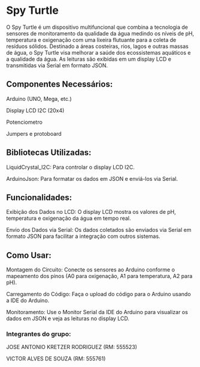 # Spy Turtle
O Spy Turtle é um dispositivo multifuncional que combina a tecnologia de sensores de monitoramento da qualidade da água medindo os níveis de pH, temperatura e oxigenação com uma lixeira flutuante para a coleta de resíduos sólidos. Destinado a áreas costeiras, rios, lagos e outras massas de água, o Spy Turtle visa melhorar a saúde dos ecossistemas aquáticos e a qualidade da água. As leituras são exibidas em um display LCD e transmitidas via Serial em formato JSON.

## Componentes Necessários:
Arduino (UNO, Mega, etc.)

Display LCD I2C (20x4)

Potenciometro

Jumpers e protoboard
## Bibliotecas Utilizadas:
LiquidCrystal_I2C: Para controlar o display LCD I2C.

ArduinoJson: Para formatar os dados em JSON e enviá-los via Serial.
## Funcionalidades:
Exibição dos Dados no LCD: O display LCD mostra os valores de pH, temperatura e oxigenação da água em tempo real.

Envio dos Dados via Serial: Os dados coletados são enviados via Serial em formato JSON para facilitar a integração com outros sistemas.

## Como Usar:
Montagem do Circuito: Conecte os sensores ao Arduino conforme o mapeamento dos pinos (A0 para oxigenação, A1 para temperatura, A2 para pH).

Carregamento do Código: Faça o upload do código para o Arduino usando a IDE do Arduino.

Monitoramento: Use o Monitor Serial da IDE do Arduino para visualizar os dados em JSON e veja as leituras no display LCD.

### Integrantes do grupo:
JOSE ANTONIO KRETZER RODRIGUEZ (RM: 555523)

VICTOR ALVES DE SOUZA (RM: 555761)

